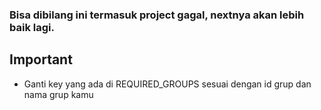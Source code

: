 ### Bisa dibilang ini termasuk project gagal, nextnya akan lebih baik lagi.

## Important
- Ganti key yang ada di REQUIRED_GROUPS sesuai dengan id grup dan nama grup kamu